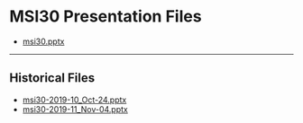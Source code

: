 <!--
This is a machine generated file, and should not be edited, as it will be overwritten with future updates.
-->

# MSI30 Presentation Files

- [msi30.pptx](https://globaleventcdn.blob.core.windows.net/assets/msi/msi30/msi30.pptx)
---
## Historical Files
- [msi30-2019-10_Oct-24.pptx](https://globaleventcdn.blob.core.windows.net/assets/msi/msi30/msi30-2019-10_Oct-24.pptx)
- [msi30-2019-11_Nov-04.pptx](https://globaleventcdn.blob.core.windows.net/assets/msi/msi30/msi30-2019-11_Nov-04.pptx)


